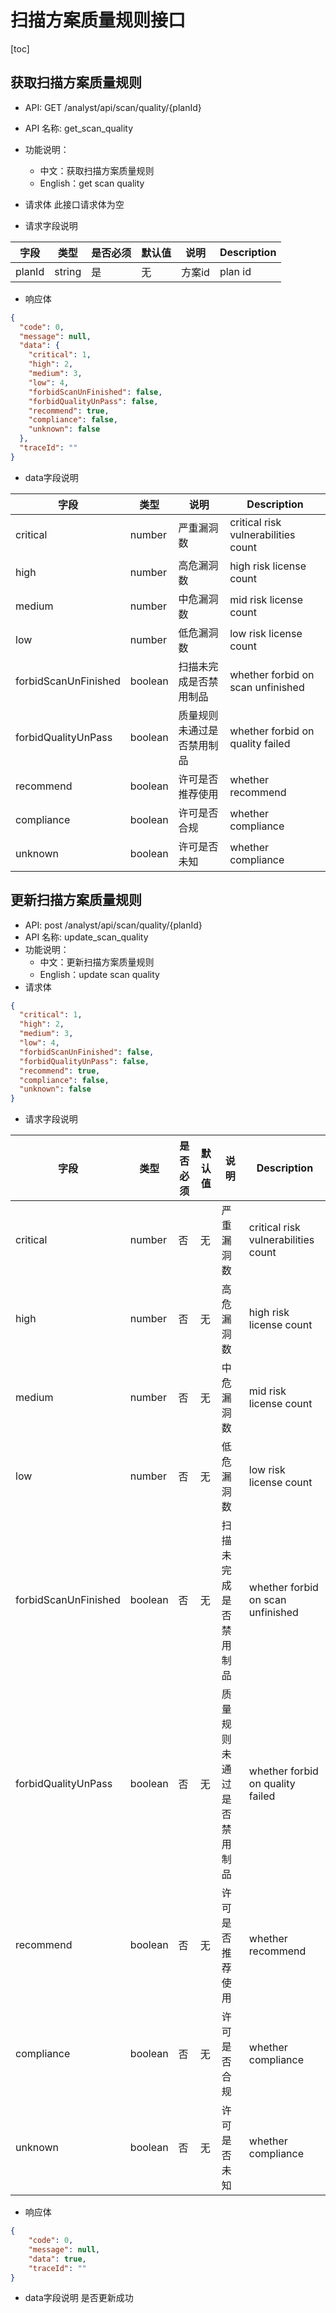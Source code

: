 # 扫描方案质量规则接口

[toc]

## 获取扫描方案质量规则

- API: GET /analyst/api/scan/quality/{planId}
- API 名称: get_scan_quality
- 功能说明：
    - 中文：获取扫描方案质量规则
    - English：get scan quality
- 请求体 此接口请求体为空

- 请求字段说明

| 字段     | 类型     | 是否必须 | 默认值 | 说明   | Description |
|--------|--------|------|-----|------|-------------|
| planId | string | 是    | 无   | 方案id | plan id     |

- 响应体

```json
{
  "code": 0,
  "message": null,
  "data": {
    "critical": 1,
    "high": 2,
    "medium": 3,
    "low": 4,
    "forbidScanUnFinished": false,
    "forbidQualityUnPass": false,
    "recommend": true,
    "compliance": false,
    "unknown": false
  },
  "traceId": ""
}
```
- data字段说明

| 字段                   | 类型      | 说明            | Description                         |
|----------------------|---------|---------------|-------------------------------------|
| critical             | number  | 严重漏洞数         | critical risk vulnerabilities count |
| high                 | number  | 高危漏洞数         | high risk license count             |
| medium               | number  | 中危漏洞数         | mid risk license count              |
| low                  | number  | 低危漏洞数         | low risk license count              |
| forbidScanUnFinished | boolean | 扫描未完成是否禁用制品   | whether forbid on scan unfinished   |
| forbidQualityUnPass  | boolean | 质量规则未通过是否禁用制品 | whether forbid on quality failed    |
| recommend            | boolean | 许可是否推荐使用      | whether recommend                   |
| compliance           | boolean | 许可是否合规        | whether compliance                  |
| unknown              | boolean | 许可是否未知        | whether compliance                  |

## 更新扫描方案质量规则

- API: post /analyst/api/scan/quality/{planId}
- API 名称: update_scan_quality
- 功能说明：
  - 中文：更新扫描方案质量规则
  - English：update scan quality
- 请求体

```json
{
  "critical": 1,
  "high": 2,
  "medium": 3,
  "low": 4,
  "forbidScanUnFinished": false,
  "forbidQualityUnPass": false,
  "recommend": true,
  "compliance": false,
  "unknown": false
}
```

- 请求字段说明

| 字段                   | 类型      | 是否必须 | 默认值 | 说明            | Description                         |
|----------------------|---------|------|-----|---------------|-------------------------------------|
| critical             | number  | 否    | 无   | 严重漏洞数         | critical risk vulnerabilities count |
| high                 | number  | 否    | 无   | 高危漏洞数         | high risk license count             |
| medium               | number  | 否    | 无   | 中危漏洞数         | mid risk license count              |
| low                  | number  | 否    | 无   | 低危漏洞数         | low risk license count              |
| forbidScanUnFinished | boolean | 否    | 无   | 扫描未完成是否禁用制品   | whether forbid on scan unfinished   |
| forbidQualityUnPass  | boolean | 否    | 无   | 质量规则未通过是否禁用制品 | whether forbid on quality failed    |
| recommend            | boolean | 否    | 无   | 许可是否推荐使用      | whether recommend                   |
| compliance           | boolean | 否    | 无   | 许可是否合规        | whether compliance                  |
| unknown              | boolean | 否    | 无   | 许可是否未知        | whether compliance                  |

- 响应体

```json
{
    "code": 0,
    "message": null,
    "data": true,
    "traceId": ""
}
```

- data字段说明 是否更新成功
